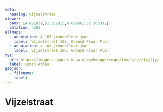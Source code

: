 ```yaml
---
meta:
  heading: Vijzelstraat
viewer:
  bbox: [4.891831,52.362915,4.892601,52.363332]
  rotation: -283
allmaps:
  - annotation: 4-105-groundfloor.json
    label:  Vijzelstraat 105, Ground Floor Plan
  - annotation: 4-106-groundfloor.json
    label:  Vijzelstraat 106, Ground Floor Plan
xyz: 
  url: https://images.huygens.knaw.nl/webmapper/maps/loman/{z}/{x}/{y}.jpeg
  label: Loman Atlas
geojson: 
  - filename: 
    label: 
---
```

# Vijzelstraat

